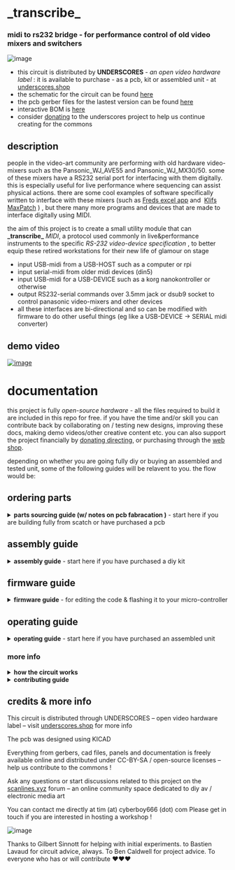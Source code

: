 # \_transcribe\_

### midi to rs232 bridge - for performance control of old video mixers and switchers

![image](https://user-images.githubusercontent.com/12017938/155063426-edec505d-e370-440a-b1c2-ed1fbf227e34.png)

- this circuit is distributed by __UNDERSCORES__ - _an open video hardware label_ : it is available to purchase - as a pcb, kit or assembled unit - at [underscores.shop](https://underscores.shop/_transcribe_/)
- the schematic for the circuit can be found [here](/hardware/schematic.pdf)
- the pcb gerber files for the lastest version can be found [here](/hardware/gerber_latest.zip)
- interactive BOM is [here](https://htmlpreview.github.io/?https://github.com/cyberboy666/_transcribe_/blob/main/hardware/bom/ibom.html)
- consider [donating](https://opencollective.com/underscores) to the underscores project to help us continue creating for the commons
## description

people in the video-art community are performing with old hardware video-mixers such as the Pansonic_WJ_AVE55 and Pansonic_WJ_MX30/50. some of these mixers have a RS232 serial port for interfacing with them digitally. this is especially useful for live performance where sequencing can assist physical actions. there are some cool examples of software specifically written to interface with these mixers (such as [Freds excel app](https://a2m2.ch/fred/wj-ave55.htm) and  [Klifs MaxPatch](https://vimeo.com/161662975) ) , but there many more programs and devices that are made to interface digitally using MIDI.

the aim of this project is to create a small utility module that can __\_transcribe\___ _MIDI_, a protocol used commonly in live&performance instruments to the specific _RS-232 video-device specification_ , to better equip these retired workstations for their new life of glamour on stage

- input USB-midi from a USB-HOST such as a computer or rpi
- input serial-midi from older midi devices (din5)
- input USB-midi for a USB-DEVICE such as a korg nanokontroller or otherwise
- output RS232-serial commands over 3.5mm jack or dsub9 socket to control panasonic video-mixers and other devices
- all these interfaces are bi-directional and so can be modified with firmware to do other useful things (eg like a USB-DEVICE -> SERIAL midi converter)

## demo video

[![image](https://user-images.githubusercontent.com/12017938/161842450-5e7714f2-3f4f-4ca7-a6d0-f1c522a89308.png)](https://videos.scanlines.xyz/w/iJpDAtjqwNczxP9pRJbMGW)


# documentation

this project is fully _open-source hardware_ - all the files required to build it are included in this repo for free. if you have the time and/or skill you can contribute back by collaborating on / testing new designs, improving these docs, making demo videos/other creative content etc. you can also support the project financially by [donating directing](https://opencollective.com/underscores), or purchasing through the [web shop](https://underscores.shop).

depending on whether you are going fully diy or buying an assembled and tested unit, some of the following guides will be relavent to you. the flow would be:

## ordering parts

<details><summary><b>parts sourcing guide (w/ notes on pcb fabracation )</b> - start here if you are building fully from scatch or have purchased a pcb</summary>

i try to source all the parts i can from either:
- [tayda](https://www.taydaelectronics.com/) ; cheaper for common parts like resistors etc, also good for mechanical parts like switches and buttons
- [mouser](https://www.mouser.de/) ; has lots more options, speciality video ic's, can sometimes cost more (free shipping on orders over 50euros)
- other ; ocationally there will be parts which will need to be sourced elsewhere - usaully either aliexpress, ebay or amazon etc...

take a look at the [full_bom](/hardware/bom/full_bom.csv) for this project to see where i am sourcing each part from
  
## omitting parts
  
if you know exactly how you will use your _transcribe_ some parts of this circuit build can be omitted. the pcb is divided into sections that are marked on silk-screen:

- __A - micro-conntroller - centre__ : this is the brain of the circuit and is required to make it do anything. its also where USB_MIDI is received from(/sent to) usb-hosts (eg computer or raspberry pi)
- __B - rs232 serial - output(/input)__ : for sending(/receiving) serial at rs232 levels - only omit if you are not using this board for its default / intended purpose
- __C - serial midi - input(/output)__ : for receiving(/sending) midi messages over serial (usually on older hardware over din5 or 3.5mm jack) - can omit if you are only using (newer) hardware with USB-MIDI
- __D USB-midi HOST__: adds circuitry so that micro-controller can act as USB-HOST. for receiving midi messages from(/sending to) usb-devices (eg korg nanokontrol2) - can omit this if not interested in controlling from usb-devices


## import into tayda

- go to the [tayda quick order](https://www.taydaelectronics.com/quick-order/) and in bottom corner choose _add from file_
- select the file [tayda_bom.csv](../hardware/bom/tayda_bom.csv) in the BOM folder (you will have to download it first or clone this repo)
- after importing select _add to cart_
- __NOTE:__ the minimum value for resistors is 10, so you may need to modify these values to add to cart (or if they are already modified here you will need to see the  full_bom for actual part QTY) 

- OPTIONAL: it is a good idea to add some dip-ic sockets and 2.54pin headers/sockets to your tayda order if you dont have them around already
  
## import into mouser

- go to [mouser bom tool](https://nz.mouser.com/Bom/) and click _upload spreadsheet_
- select the file [mouser_bom.csv](../hardware/bom/mouser_bom.csv) in this folder (you will have to download it first or clone this repo), then _upload my spreadsheet_ and _next_
- ensure that __Mouser Part Number__ is selected in the dropdown above the first row, then _next_, _process_
- if everything looks correct can now put _add to basket_

# ordering pcbs

you can support this project by buying individual pcbs from the [shop](https://underscores.shop). if you would rather have pcbs fabricated from gerbers directly the file you need is [here](/hardware/gerber_latest.zip) 

- i get my pcbs fabricated from [jlcpcb](https://cart.jlcpcb.com/quote) - 5 is the minumum order per design
- upload the zip file with the `add gerber file` button
- the default settings are mostly fine - set the __PCB Qty__ and __PCB Color__ settings (you can check that the file looks correct with pcb veiwer)
- it may be best to combine orders with other pcbs you want to have fab'd since the shipping can cost more than the items - also orginising group buys is a good way to distribute the extra pcbs /costs 
  
i often use jlcpcb because they are reliable, cheap and give you an option of colours. remember though that the cheapest Chinese fab houses are not always the most ethical or environmently friendly - if you can afford it consider supporting local companies. 

</details>

## assembly guide

<details><summary><b>assembly guide</b> - start here if you have purchased a diy kit</summary>
  

## interactive BOM for build guiding

follow this link to view the [interactive BOM](https://htmlpreview.github.io/?https://github.com/cyberboy666/_transcribe_/blob/main/hardware/bom/ibom.html)
  


## general solder advices

- remember to heat pad first (2-3seconds), then add solder, then continue to heat (1-2seconds)

- Checkout the web-comic [soldering is easy](https://mightyohm.com/files/soldercomic/FullSolderComic_EN.pdf) for more soldering advice

## general order of assembly

- in general while assembling i start placing resistors and capacitors first. placing 5 - 10 components at a time and then flipping the board to solder them and trim the legs etc.
- next i would do diodes, transistors and ic's - taking care that these are placed in the right direction (using a ic socket can be useful)
- finally i place the interface parts - rca jacks, power jack, pots and switches - make sure these have lots of solder on for structural stablity

## interface choice / double footprint
  
_serial-midi_ is most commonly sent over __din5__ (older hardware) J5 & J7 or __trs 3.5mm jack__ (newer hardware) J4 & J6 - footprints for both are overlayed on the pcb so you can choose which one you would like to have
  
## Usb-host shield

__IMPORTANT: A trace needs to be cut on the usb-host-shield to allow it to be powered by 5v__ – _see the diagram below_ – this is best done with a craft knife – take care not to cut any other traces accidentally.
  
![image](https://user-images.githubusercontent.com/12017938/98587955-32bec280-22cb-11eb-93e5-89b337cc7d75.png)
![image](https://user-images.githubusercontent.com/12017938/98587933-2a668780-22cb-11eb-9844-af73e18d9543.png)
  
all pins on the outer vertical lines need to be soldered to the board. In addition to this the single topmost inner pin (labeled 5v in diagram) needs to be soldered to pcb also
  
## specific assembly advice

Start by soldering the smallest parts first: resistors, diodes, capacitors and regulators - take note of the direction on the diodes - black bar on component matching black bar on footprint

Next lets do the ic’s/sockets - make sure the direction is correct! place in and fold two corner pins to hold in place, then solder all pins. you can place the ic in now too

Now lets do the micro-controller and usb-host-shield - if you want to be able to remove them from the board you will need to solder header sockets to the board first – otherwise can directly solder the header pins

for the usb-host-shield right_row I would do a 1x2 header horizontally at the top to catch that 5v pin and then 1x11 row vertically for the rest – the left_row can just be a single 1x12 vertical header

Finally place the interface parts (eg jacks and sockets) be generous with the solder here -> this is to strengthen the mechanical connections as well as making electrical ones

Leave j8 header unpopulated – this just exposes the bootloader pins so firmware can be reset in the rare case that the pro-micro gets bricked – also leave j1 header unpopulated unless you want to power from a euro-power-header
  
</details>

## firmware guide

<details><summary><b>firmware guide</b> - for editing the code & flashing it to your micro-controller</summary>
  
## flashing firmware onto the micro-controller
  
if you have got a kit from the shop the default firmware will be pre-configured - still you probably will want to follow this so you can edit the code and update the mappings.
  
### install guide
  
all _underscores_ projects with micro-controllers use [platformio](https://platformio.org/) with [visual studio code](https://code.visualstudio.com/) to edit, flash and monitor the code.
  
- first download (and unzip) the code in this repo - easiest is [as a zip](https://github.com/cyberboy666/_transcribe_/archive/refs/heads/main.zip) or you can clone using git if you are comfortable with this
- next download, install and open [visual studio code](https://code.visualstudio.com/#alt-downloads)
- now open the extension tab within vscode on left vertical menu (or press ctrl-shift-x) and search for `platformio` to install this extension
  
![image](https://user-images.githubusercontent.com/12017938/158495161-7c3114fc-814b-4acc-b142-4a9522370473.png)

- connect the micro-controller to computer via usb, open the _transcribe_ software folder (ctrl-k ctrl-o) in vscode and find the _platformio_ commands (either in left vertical menu under _platformio_ or little tick/arrow symbols along bottom blue bar) - `PlatformIO: Upload` should flash the default code to your micro-controller
  
![image](https://user-images.githubusercontent.com/12017938/158495844-99466196-086a-47d2-b803-2b5941d33ac5.png)

### mapping edit guide
  
this guide is just an overview to get you started. the two files that you might want to look at are: 
- [software/src/commands.h](software/src/commands.h) - where the specific serial protocol commands are defined
- [software/src/main.cpp](software/src/main.cpp) - all the code that handles receiving midi and writing serial is - including the _mapping function_
  
open the `src/main.cpp` file in vscode and fold all functions by pressing `ctrl-k, ctrl-0` - this makes reading it a bit easier:

![image](https://user-images.githubusercontent.com/12017938/158500187-9222c7e7-a8f3-4ff5-b663-3d6d90e5ee68.png)

open and take a look at the `setAVE55nanokontrolMap` method - we will first look at these lines:
  
```cpp
    else if(midiParam1 == 64){setCmd(A55_A_BUS_SOURCE_1);}
    else if(midiParam1 == 65){setCmd(A55_A_BUS_SOURCE_2);}
```
  
the first line is saying: __if the incoming midi message has `midiParam1` set to 64, then send the `A55_A_BUS_SOURCE_1` command over rs232 serial__ - since we can see from above that this line is within the conditional: `if(midiCommand == MIDICOMMAND::CC)` , then we know that `midiParam1` is refering to the cc channel. we can also see in the __commands.h__ file  that `A55_A_BUS_SOURCE_1` is set to the command from that panasonic ave55 specification that switches the a-bus source to input 1:
```cpp
  #define A55_A_BUS_SOURCE_1 "VCP:200"
```

this line is mapping a midi message on cc channel 64 to the rs232 message for ave55 that switches the input source. this is the simplest kind of mapping - a discrete BUTTON press. however there are also mappings to functions that take parameter values also. for example the `A55_A_B_MIX_LEVEL` command that wipes between the a-bus to b-bus on the mixer:
  
 ```cpp
 if(midiParam1 == 0){setCmd(A55_A_B_MIX_LEVEL, midiParam2);}
 else if(midiParam1 == 1){setCmd(A55_THRESHOLD_LUM_KEY, midiParam2);}
 else if(midiParam1 == 2){setCmd(A55_CENTER_WIPE_X, midiParam2);}
 else if(midiParam1 == 3){setCmd(A55_CENTER_WIPE_Y, midiParam2);}
```

we can see that on these mappings also the __midiParam2__ value is passed into the _setCmd_ function - this is the _cc value_ of the channel - on my controller - the position of the slider that is sending on cc channel 0. the rs232 command for this function also takes a varible input to set position of the mix:
```cpp
#define A55_A_B_MIX_LEVEL "VMM:179~0"
```
where the `~0` is a placeholder that is replaced with the hex-converted value of `midiParam2`. there are other ways to map midi notes to rs232 commands. there are more 'advanced' mapping functions in the code for this - for example:
```cpp
else if(midiParam1 == 35){setCmdParamRandom(A55_A_B_MIX_LEVEL);}
```
takes a button press and converts it to a random mix level. another useful mapping is taking continuous inputn (eg slider on midi controller)  and convert this to a STEP of different discrete commands - for example:
```cpp
else if(midiParam1 == 17){setCmdStepAVE55(A55_A_BUS_MOSAIC_OFF, midiParam2, 76, 6);}
else if(midiParam1 == 18){setCmdStepAVE55(A55_A_BUS_PAINT_OFF, midiParam2, 82, 6);}
```
these mappings STEP between sending 6 different rs232 commands on a single slider - so you can set all the mosaic/paint effect levels in one turn. another useful 'advanced' mapping function is the SWITCH:
  
```cpp
else if(midiParam1 == 50){setCmdSwitch(MX50_A_BUS_EFFECT_ON, MX50_A_BUS_EFFECT_OFF, 3);}
```

this will SWITCH between sending the _on_ and _off_ commands when the same midi command is send (the third parameter input `3` is a unique index reference to store the on/off state in memory between messages)
  
these are just some examples of the ways that code can be used to perform these mappings. if you are interested can see more in the code directly or write your own mapping functions!
  

  
</details>
  
## operating guide
  
<details><summary><b>operating guide</b> - start here if you have purchased an assembled unit</summary>

![image](https://user-images.githubusercontent.com/12017938/158474325-491af7d0-d0d1-4446-a689-3c4a773478fd.png)


</details>

### more info

<details><summary><b>how the circuit works</b></summary>
  
[coming soon]
                                                                                                                             
</details>

<details><summary><b>contributing guide</b></summary>
  
if you would like to contribute back to these projects in some way but dont know how the best thing (for now) would be to reach out to me directly ( tim@cyberboy666.com or @cyberboy666 on scanlines forum) - i will be happy to help
  
</details>


## credits & more info


This circuit is distributed through UNDERSCORES – open video hardware label – visit [underscores.shop](https://underscores.shop) for more info

The pcb was designed using KICAD

Everything from gerbers, cad files, panels and documentation is freely available online and distributed under CC-BY-SA / open-source licenses – help us contribute to the commons !

Ask any questions or start discussions related to this project on the [scanlines.xyz](https://scanlines.xyz) forum – an online community space dedicated to diy av / electronic media art

You can contact me directly at tim (at) cyberboy666 (dot) com 
Please get in touch if you are interested in hosting a workshop !

![image](https://user-images.githubusercontent.com/12017938/158493552-49a106d9-8a07-45a7-9833-da2faddb7406.png)


Thanks to Gilbert Sinnott for helping with initial experiments. to Bastien Lavaud for circuit advice, always. To Ben Caldwell for project advice. To everyone who has or will contribute ♥♥♥

